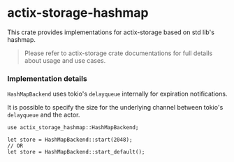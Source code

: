 # actix-storage-hashmap

This crate provides implementations for actix-storage based on std lib's hashmap.

> Please refer to actix-storage crate documentations for full details about usage and use cases.

### Implementation details

`HashMapBackend` uses tokio's `delayqueue` internally for expiration notifications.

It is possible to specify the size for the underlying channel between tokio's `delayqueue` and the actor.

```rust,no_run
use actix_storage_hashmap::HashMapBackend;

let store = HashMapBackend::start(2048);
// OR
let store = HashMapBackend::start_default();
```
